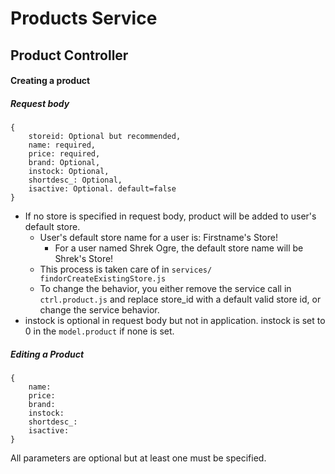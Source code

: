 # Products Service 

## Product Controller
#### Creating a product
##### Request body
```
{
    storeid: Optional but recommended,
    name: required,
    price: required,
    brand: Optional,
    instock: Optional,
    shortdesc_: Optional,
    isactive: Optional. default=false
}
```
- If no store is specified in request body, product will be added to user's default store.
    - User's default store name for a user is: Firstname's Store!
        - For a user named Shrek Ogre, the default store name will be Shrek's Store!
    - This process is taken care of in `services/   findorCreateExistingStore.js`
    - To change the behavior, you either remove the service call in `ctrl.product.js` and replace store_id with a default valid store id, or change the service behavior.
- instock is optional in request body but not in application. instock is set to 0 in the `model.product` if none is set.

##### Editing a Product
```
{
    name:
    price:
    brand:
    instock:
    shortdesc_:
    isactive:
}
```
All parameters are optional but at least one must be specified.
